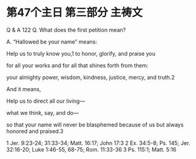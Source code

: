 # 第47个主日 第三部分 主祷文

Q & A 122
Q. What does the first petition mean?

A. “Hallowed be your name” means:

Help us to truly know you,1
to honor, glorify, and praise you

for all your works
and for all that shines forth from them:

your almighty power, wisdom, kindness,
justice, mercy, and truth.2

And it means,

Help us to direct all our living—

what we think, say, and do—

so that your name will never be blasphemed because of us
but always honored and praised.3

1 Jer. 9:23-24; 31:33-34; Matt. 16:17; John 17:3
2 Ex. 34:5-8; Ps. 145; Jer. 32:16-20; Luke 1:46-55, 68-75; Rom. 11:33-36
3 Ps. 115:1; Matt. 5:16
